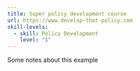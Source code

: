 ```yaml
---
title: Super policy development course
url: https://www.develop-that-policy.com
skill-levels:
  - skill: Policy Development
    level: "1"
---
```

Some notes about this example
